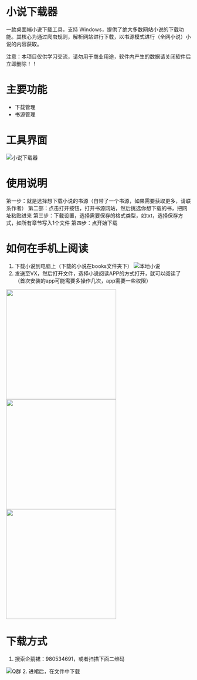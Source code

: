 # 小说下载器
一款桌面端小说下载工具，支持 Windows，提供了绝大多数网站小说的下载功能。其核心为通过爬虫规则，解析网站进行下载，以书源模式进行（全网小说）小说的内容获取。

注意：本项目仅供学习交流，请勿用于商业用途，软件内产生的数据请关闭软件后立即删除！！

# 主要功能
- 下载管理
- 书源管理

# 工具界面
![小说下载器](https://github.com/SeaZhusp/novel-hunter/assets/32945598/5a319ae7-50ca-4ba2-bbec-fd4f2aed4f6c)

# 使用说明
第一步：就是选择想下载小说的书源（自带了一个书源，如果需要获取更多，请联系作者）
第二部：点击打开按钮，打开书源网站，然后挑选你想下载的书，把网址粘贴进来
第三步：下载设置，选择需要保存的格式类型，如txt，选择保存方式，如所有章节写入1个文件
第四步：点开始下载

# 如何在手机上阅读
1. 下载小说到电脑上（下载的小说在books文件夹下）
![本地小说](https://github.com/SeaZhusp/novel-hunter/assets/32945598/2049ff5e-15a8-4e02-8fd5-60cf6f7ab9a6)
2. 发送至VX，然后打开文件，选择小说阅读APP的方式打开，就可以阅读了（首次安装的app可能需要多操作几次，app需要一些权限）
<img src="https://github.com/SeaZhusp/novel-hunter/assets/32945598/b8d4e075-c9cf-4dae-8de0-f2c47f9f6fd2" width="300">
<img src="https://github.com/SeaZhusp/novel-hunter/assets/32945598/0ee285f1-7d83-4bc7-91f4-3551f2d14fc4" width="300">
<img src="https://github.com/SeaZhusp/novel-hunter/assets/32945598/c8d838f4-2b6c-4bf5-b523-b304c11d9b22" width="300">

# 下载方式
1. 搜索企鹅裙：980534691，或者扫描下面二维码

![Q群](https://github.com/SeaZhusp/novel-hunter/assets/32945598/5106f407-c3ad-4b35-9f0e-b6878a9272a8)
2. 进裙后，在文件中下载

